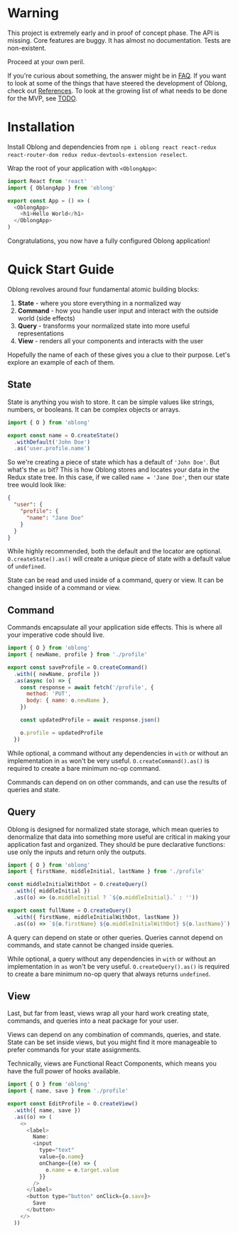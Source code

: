 # Warning

This project is extremely early and in proof of concept phase. The API is missing. Core features are buggy. It has almost no documentation. Tests are non-existent.

Proceed at your own peril.

If you're curious about something, the answer might be in [FAQ](faq.md). If you want to look at some of the things that have steered the development of Oblong, check out [References](references.md). To look at the growing list of what needs to be done for the MVP, see [TODO](todo.md).

# Installation

Install Oblong and dependencies from `npm i oblong react react-redux react-router-dom redux redux-devtools-extension reselect`.

Wrap the root of your application with `<OblongApp>`:

```js
import React from 'react'
import { OblongApp } from 'oblong'

export const App = () => (
  <OblongApp>
    <h1>Hello World</h1>
  </OblongApp>
)
```

Congratulations, you now have a fully configured Oblong application!

# Quick Start Guide

Oblong revolves around four fundamental atomic building blocks:

1. **State** - where you store everything in a normalized way
2. **Command** - how you handle user input and interact with the outside world (side effects)
3. **Query** - transforms your normalized state into more useful representations
4. **View** - renders all your components and interacts with the user

Hopefully the name of each of these gives you a clue to their purpose. Let's explore an example of each of them.

## State

State is anything you wish to store. It can be simple values like strings, numbers, or booleans. It can be complex objects or arrays.

```js
import { O } from 'oblong'

export const name = O.createState()
  .withDefault('John Doe')
  .as('user.profile.name')
```

So we're creating a piece of state which has a default of `'John Doe'`. But what's the `as` bit? This is how Oblong stores and locates your data in the Redux state tree. In this case, if we called `name = 'Jane Doe'`, then our state tree would look like:

```json
{
  "user": {
    "profile": {
      "name": "Jane Doe"
    }
  }
}
```

While highly recommended, both the default and the locator are optional. `O.createState().as()` will create a unique piece of state with a default value of `undefined`.

State can be read and used inside of a command, query or view. It can be changed inside of a command or view.

## Command

Commands encapsulate all your application side effects. This is where all your imperative code should live.

```js
import { O } from 'oblong'
import { newName, profile } from './profile'

export const saveProfile = O.createCommand()
  .with({ newName, profile })
  .as(async (o) => {
    const response = await fetch('/profile', {
      method: 'PUT',
      body: { name: o.newName },
    })

    const updatedProfile = await response.json()

    o.profile = updatedProfile
  })
```

While optional, a command without any dependencies in `with` or without an implementation in `as` won't be very useful. `O.createCommand().as()` is required to create a bare minimum no-op command.

Commands can depend on on other commands, and can use the results of queries and state.

## Query

Oblong is designed for normalized state storage, which mean queries to denormalize that data into something more useful are critical in making your application fast and organized. They should be pure declarative functions: use only the inputs and return only the outputs.

```js
import { O } from 'oblong'
import { firstName, middleInitial, lastName } from './profile'

const middleInitialWithDot = O.createQuery()
  .with({ middleInitial })
  .as((o) => (o.middleInitial ? `${o.middleInitial}.` : ''))

export const fullName = O.createQuery()
  .with({ firstName, middleInitialWithDot, lastName })
  .as((o) => `${o.firstName} ${o.middleInitialWithDot} ${o.lastName}`)
```

A query can depend on state or other queries. Queries cannot depend on commands, and state cannot be changed inside queries.

While optional, a query without any dependencies in `with` or without an implementation in `as` won't be very useful. `O.createQuery().as()` is required to create a bare minimum no-op query that always returns `undefined`.

## View

Last, but far from least, views wrap all your hard work creating state, commands, and queries into a neat package for your user.

Views can depend on any combination of commands, queries, and state. State can be set inside views, but you might find it more manageable to prefer commands for your state assignments.

Technically, views are Functional React Components, which means you have the full power of hooks available.

```js
import { O } from 'oblong'
import { name, save } from './profile'

export const EditProfile = O.createView()
  .with({ name, save })
  .as((o) => (
    <>
      <label>
        Name:
        <input
          type="text"
          value={o.name}
          onChange={(e) => {
            o.name = e.target.value
          }}
        />
      </label>
      <button type="button" onClick={o.save}>
        Save
      </button>
    </>
  ))
```

